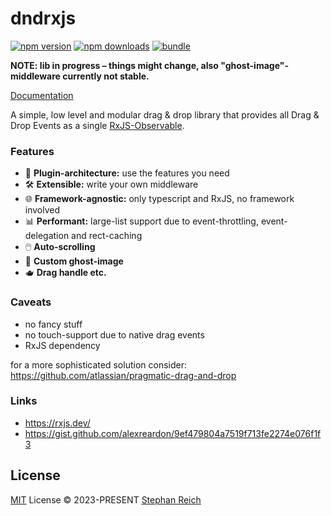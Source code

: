 # dndrxjs

[![npm version][npm-version-src]][npm-version-href]
[![npm downloads][npm-downloads-src]][npm-downloads-href]
[![bundle][bundle-src]][bundle-href]
 

**NOTE: lib in progress – things might change, also "ghost-image"-middleware currently not stable.**

[Documentation](https://yff111.github.io/dndrxjs)


A simple, low level and modular drag & drop library that provides all Drag & Drop Events as a single [RxJS-Observable](https://rxjs.dev/guide/observable).

### Features 

- 🧩 **Plugin-architecture:** use the features you need 
- 🛠 **Extensible:** write your own middleware 
- 🌐 **Framework-agnostic:** only typescript and RxJS, no framework involved
- 📊 **Performant:** large-list support due to event-throttling, event-delegation and rect-caching
- 🖱️ **Auto-scrolling**
- 👻 **Custom ghost-image**
- 🫖 **Drag handle etc.**

### Caveats

- no fancy stuff
- no touch-support due to native drag events 
- RxJS dependency

for a more sophisticated solution consider: https://github.com/atlassian/pragmatic-drag-and-drop


### Links

- https://rxjs.dev/
- https://gist.github.com/alexreardon/9ef479804a7519f713fe2274e076f1f3




## License

[MIT](./LICENSE) License © 2023-PRESENT [Stephan Reich](https://github.com/yff111)


[npm-version-src]: https://img.shields.io/npm/v/dndrxjs?style=flat&colorA=080f12&colorB=1fa669
[npm-version-href]: https://npmjs.com/package/dndrxjs
[npm-downloads-src]: https://img.shields.io/npm/dm/dndrxjs?style=flat&colorA=080f12&colorB=1fa669
[npm-downloads-href]: https://npmjs.com/package/dndrxjs
[bundle-src]: https://img.shields.io/bundlephobia/minzip/dndrxjs?style=flat&colorA=080f12&colorB=1fa669&label=minzip
[bundle-href]: https://bundlephobia.com/result?p=dndrxjs